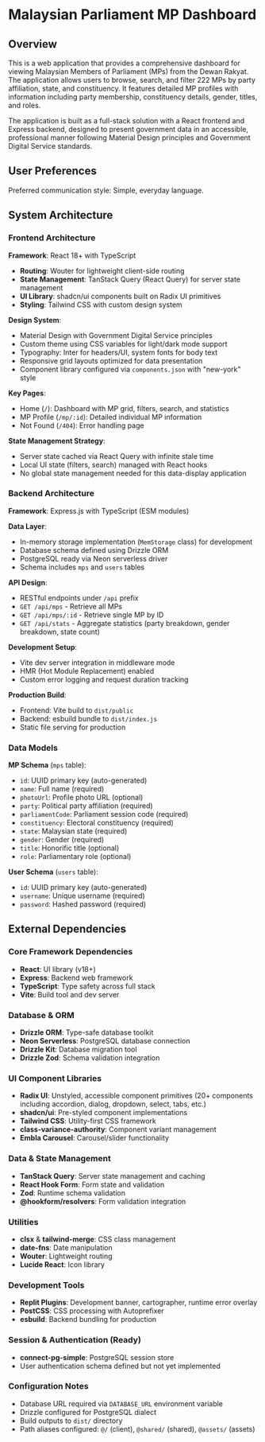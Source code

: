# Malaysian Parliament MP Dashboard

## Overview

This is a web application that provides a comprehensive dashboard for viewing Malaysian Members of Parliament (MPs) from the Dewan Rakyat. The application allows users to browse, search, and filter 222 MPs by party affiliation, state, and constituency. It features detailed MP profiles with information including party membership, constituency details, gender, titles, and roles.

The application is built as a full-stack solution with a React frontend and Express backend, designed to present government data in an accessible, professional manner following Material Design principles and Government Digital Service standards.

## User Preferences

Preferred communication style: Simple, everyday language.

## System Architecture

### Frontend Architecture

**Framework**: React 18+ with TypeScript
- **Routing**: Wouter for lightweight client-side routing
- **State Management**: TanStack Query (React Query) for server state management
- **UI Library**: shadcn/ui components built on Radix UI primitives
- **Styling**: Tailwind CSS with custom design system

**Design System**:
- Material Design with Government Digital Service principles
- Custom theme using CSS variables for light/dark mode support
- Typography: Inter for headers/UI, system fonts for body text
- Responsive grid layouts optimized for data presentation
- Component library configured via `components.json` with "new-york" style

**Key Pages**:
- Home (`/`): Dashboard with MP grid, filters, search, and statistics
- MP Profile (`/mp/:id`): Detailed individual MP information
- Not Found (`/404`): Error handling page

**State Management Strategy**:
- Server state cached via React Query with infinite stale time
- Local UI state (filters, search) managed with React hooks
- No global state management needed for this data-display application

### Backend Architecture

**Framework**: Express.js with TypeScript (ESM modules)

**Data Layer**:
- In-memory storage implementation (`MemStorage` class) for development
- Database schema defined using Drizzle ORM
- PostgreSQL ready via Neon serverless driver
- Schema includes `mps` and `users` tables

**API Design**:
- RESTful endpoints under `/api` prefix
- `GET /api/mps` - Retrieve all MPs
- `GET /api/mps/:id` - Retrieve single MP by ID
- `GET /api/stats` - Aggregate statistics (party breakdown, gender breakdown, state count)

**Development Setup**:
- Vite dev server integration in middleware mode
- HMR (Hot Module Replacement) enabled
- Custom error logging and request duration tracking

**Production Build**:
- Frontend: Vite build to `dist/public`
- Backend: esbuild bundle to `dist/index.js`
- Static file serving for production

### Data Models

**MP Schema** (`mps` table):
- `id`: UUID primary key (auto-generated)
- `name`: Full name (required)
- `photoUrl`: Profile photo URL (optional)
- `party`: Political party affiliation (required)
- `parliamentCode`: Parliament session code (required)
- `constituency`: Electoral constituency (required)
- `state`: Malaysian state (required)
- `gender`: Gender (required)
- `title`: Honorific title (optional)
- `role`: Parliamentary role (optional)

**User Schema** (`users` table):
- `id`: UUID primary key (auto-generated)
- `username`: Unique username (required)
- `password`: Hashed password (required)

## External Dependencies

### Core Framework Dependencies
- **React**: UI library (v18+)
- **Express**: Backend web framework
- **TypeScript**: Type safety across full stack
- **Vite**: Build tool and dev server

### Database & ORM
- **Drizzle ORM**: Type-safe database toolkit
- **Neon Serverless**: PostgreSQL database connection
- **Drizzle Kit**: Database migration tool
- **Drizzle Zod**: Schema validation integration

### UI Component Libraries
- **Radix UI**: Unstyled, accessible component primitives (20+ components including accordion, dialog, dropdown, select, tabs, etc.)
- **shadcn/ui**: Pre-styled component implementations
- **Tailwind CSS**: Utility-first CSS framework
- **class-variance-authority**: Component variant management
- **Embla Carousel**: Carousel/slider functionality

### Data & State Management
- **TanStack Query**: Server state management and caching
- **React Hook Form**: Form state and validation
- **Zod**: Runtime schema validation
- **@hookform/resolvers**: Form validation integration

### Utilities
- **clsx** & **tailwind-merge**: CSS class management
- **date-fns**: Date manipulation
- **Wouter**: Lightweight routing
- **Lucide React**: Icon library

### Development Tools
- **Replit Plugins**: Development banner, cartographer, runtime error overlay
- **PostCSS**: CSS processing with Autoprefixer
- **esbuild**: Backend bundling for production

### Session & Authentication (Ready)
- **connect-pg-simple**: PostgreSQL session store
- User authentication schema defined but not yet implemented

### Configuration Notes
- Database URL required via `DATABASE_URL` environment variable
- Drizzle configured for PostgreSQL dialect
- Build outputs to `dist/` directory
- Path aliases configured: `@/` (client), `@shared/` (shared), `@assets/` (assets)